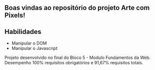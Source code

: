 ## Boas vindas ao repositório do projeto Arte com Pixels!

## Habilidades

- Manipular o DOM
- Manipular o Javascript

Projeto desenvolvido no final do Bloco 5 - Modulo Fundamentos da Web.
Desempenho 100% requisitos obrigatórios e 91,67% requisitos totais.
